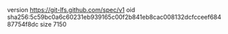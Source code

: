 version https://git-lfs.github.com/spec/v1
oid sha256:5c59bc0a6c60231eb939165c00f2b841eb8cac008132dcfcceef68487754f8dc
size 7150
